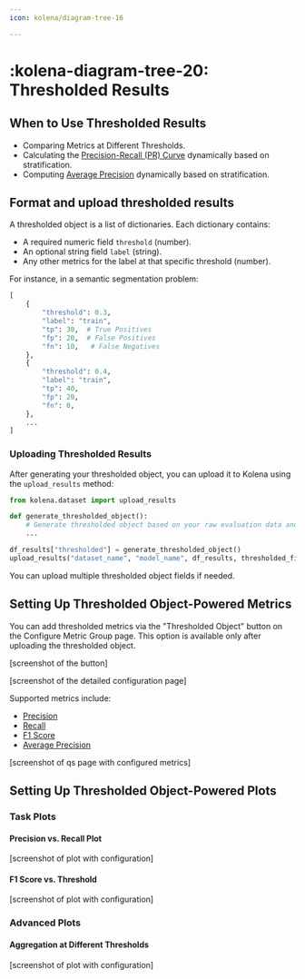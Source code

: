 ```yaml
---
icon: kolena/diagram-tree-16

---
```


# :kolena-diagram-tree-20: Thresholded Results

## When to Use Thresholded Results

- Comparing Metrics at Different Thresholds.
- Calculating the [Precision-Recall (PR) Curve](../../metrics/pr-curve.md) dynamically based on stratification.
- Computing [Average Precision](../../metrics/average-precision.md) dynamically based on stratification.

## Format and upload thresholded results

A thresholded object is a list of dictionaries. Each dictionary contains:

- A required numeric field `threshold` (number).
- An optional string field `label` (string).
- Any other metrics for the label at that specific threshold (number).

For instance, in a semantic segmentation problem:

```py
[
    {
        "threshold": 0.3,
        "label": "train",
        "tp": 30,  # True Positives
        "fp": 20,  # False Positives
        "fn": 10,   # False Negatives
    },
    {
        "threshold": 0.4,
        "label": "train",
        "tp": 40,
        "fp": 20,
        "fn": 0,
    },
    ...
]
```

### Uploading Thresholded Results

After generating your thresholded object, you can upload it to Kolena using the `upload_results` method:

```py
from kolena.dataset import upload_results

def generate_thresholded_object():
    # Generate thresholded object based on your raw evaluation data and logic
    ...

df_results["thresholded"] = generate_thresholded_object()
upload_results("dataset_name", "model_name", df_results, thresholded_fields=["thresholded"])
```

You can upload multiple thresholded object fields if needed.

## Setting Up Thresholded Object-Powered Metrics

You can add thresholded metrics via the "Thresholded Object" button on the Configure Metric Group page.
This option is available only after uploading the thresholded object.

[screenshot of the button]

[screenshot of the detailed configuration page]

Supported metrics include:

- [Precision](../../metrics/precision.md)
- [Recall](../../metrics/recall.md)
- [F1 Score](../../metrics/f1-score.md)
- [Average Precision](../../metrics/average-precision.md)

[screenshot of qs page with configured metrics]

## Setting Up Thresholded Object-Powered Plots

### Task Plots

#### Precision vs. Recall Plot

[screenshot of plot with configuration]

#### F1 Score vs. Threshold

[screenshot of plot with configuration]

### Advanced Plots

#### Aggregation at Different Thresholds

[screenshot of plot with configuration]
